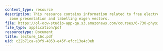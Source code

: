 ```yaml
---
content_type: resource
description: This resource contains information related to free electron in reduced
  zone presentation and labelling eigen vectors.
file: https://ol-ocw-studio-app-qa.s3.amazonaws.com/courses/6-730-physics-for-solid-state-applications-spring-2003/c22b71caa3f94853e45fefcc13e4c0eb_lecture_16c.pdf
file_type: application/pdf
resourcetype: Document
title: lecture_16c.pdf
uid: c22b71ca-a3f9-4853-e45f-efcc13e4c0eb
---
```

